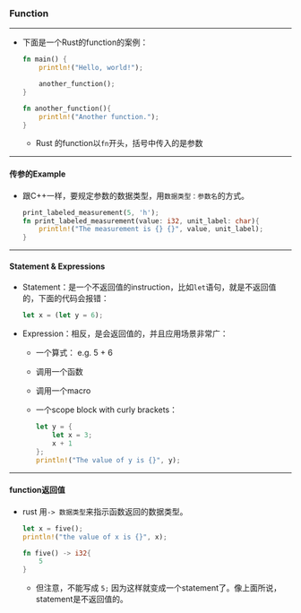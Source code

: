 ### Function

---

+ 下面是一个Rust的function的案例：

  ```rust
  fn main() {
      println!("Hello, world!");
  
      another_function();
  }
  
  fn another_function(){
      println!("Another function.");
  }
  ```

  + Rust 的function以`fn`开头，括号中传入的是参数

---

#### 传参的Example

+ 跟C++一样，要规定参数的数据类型，用`数据类型：参数名`的方式。

  ```rust
  print_labeled_measurement(5, 'h');
  fn print_labeled_measurement(value: i32, unit_label: char){
      println!("The measurement is {} {}", value, unit_label);
  }
  ```

---

#### Statement & Expressions

+ Statement：是一个不返回值的instruction，比如`let`语句，就是不返回值的，下面的代码会报错：

  ```rust
  let x = (let y = 6);
  ```

+ Expression：相反，是会返回值的，并且应用场景非常广：

  + 一个算式： e.g. 5 + 6

  + 调用一个函数

  + 调用一个macro

  + 一个scope block with curly brackets：

    ```rust
    let y = {
        let x = 3;
        x + 1
    };
    println!("The value of y is {}", y);
    ```

---

#### function返回值

+ rust 用`-> 数据类型`来指示函数返回的数据类型。

  ```rust
  let x = five();
  println!("the value of x is {}", x);
  
  fn five() -> i32{
      5
  }
  ```

  + 但注意，不能写成 `5;` 因为这样就变成一个statement了。像上面所说，statement是不返回值的。 

